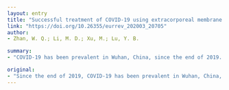 ```yaml
---
layout: entry
title: "Successful treatment of COVID-19 using extracorporeal membrane oxygenation, a case report"
link: "https://doi.org/10.26355/eurrev_202003_20705"
author:
- Zhan, W. Q.; Li, M. D.; Xu, M.; Lu, Y. B.

summary:
- "COVID-19 has been prevalent in Wuhan, China, since the end of 2019. More than 80,000 people have been infected, of which over 10,000 were severely ill. Severe patients had rapidly progressed to acute respiratory distress syndrome (ARDS), causing multiple organ failures and even death, with a mortality rate of nearly 4.3%. Currently, over 10,000 people have had characteristics of dyspnea and hypoxemia about one week after onset."

original:
- "Since the end of 2019, COVID-19 has been prevalent in Wuhan, China, and has been rapidly spreading to mainland China. Currently, more than 80,000 people have been infected, of which over 10,000 were severely ill and had characteristics of dyspnea and hypoxemia about one week after onset. Severe patients had rapidly progressed to acute respiratory distress syndrome (ARDS), causing multiple organ failures and even death, with a mortality rate of nearly 4.3%. The treatment of severe COVID-19 patients has been rarely reported. This study reported a successful example of a severe COVID-19 patient with extracorporeal membrane oxygenation (ECMO) technology in our hospital. This experience revealed that the early application of ECMO can dramatically promote the recovery of severe COVID-19 patients."
---
```


